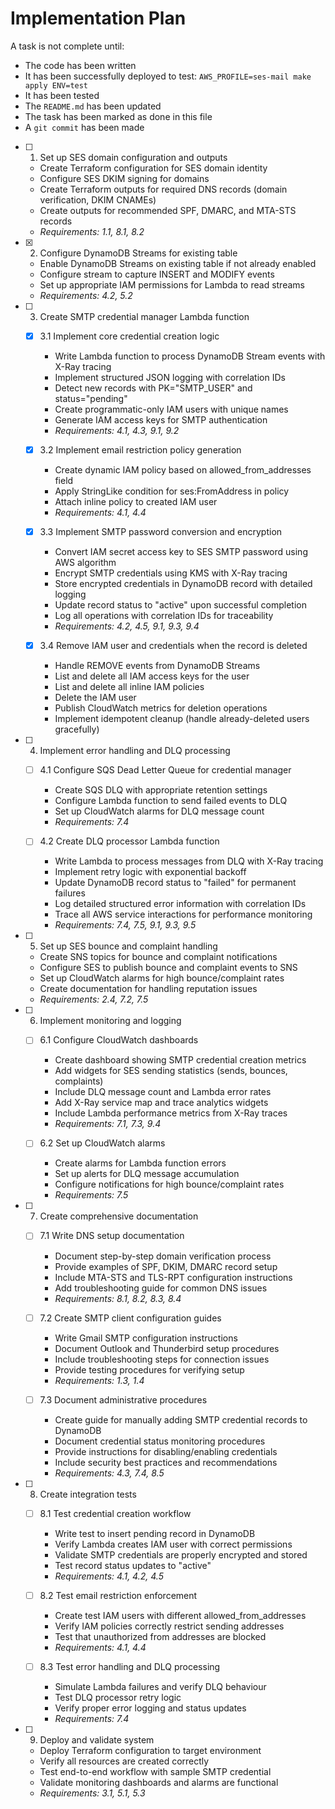 # Implementation Plan

A task is not complete until:

- The code has been written
- It has been successfully deployed to test: `AWS_PROFILE=ses-mail make apply ENV=test`
- It has been tested
- The `README.md` has been updated
- The task has been marked as done in this file
- A `git commit` has been made

- [ ] 1. Set up SES domain configuration and outputs
  - Create Terraform configuration for SES domain identity
  - Configure SES DKIM signing for domains
  - Create Terraform outputs for required DNS records (domain verification, DKIM CNAMEs)
  - Create outputs for recommended SPF, DMARC, and MTA-STS records
  - _Requirements: 1.1, 8.1, 8.2_

- [x] 2. Configure DynamoDB Streams for existing table
  - Enable DynamoDB Streams on existing table if not already enabled
  - Configure stream to capture INSERT and MODIFY events
  - Set up appropriate IAM permissions for Lambda to read streams
  - _Requirements: 4.2, 5.2_

- [ ] 3. Create SMTP credential manager Lambda function
  - [x] 3.1 Implement core credential creation logic
    - Write Lambda function to process DynamoDB Stream events with X-Ray tracing
    - Implement structured JSON logging with correlation IDs
    - Detect new records with PK="SMTP_USER" and status="pending"
    - Create programmatic-only IAM users with unique names
    - Generate IAM access keys for SMTP authentication
    - _Requirements: 4.1, 4.3, 9.1, 9.2_

  - [x] 3.2 Implement email restriction policy generation
    - Create dynamic IAM policy based on allowed_from_addresses field
    - Apply StringLike condition for ses:FromAddress in policy
    - Attach inline policy to created IAM user
    - _Requirements: 4.1, 4.4_

  - [x] 3.3 Implement SMTP password conversion and encryption
    - Convert IAM secret access key to SES SMTP password using AWS algorithm
    - Encrypt SMTP credentials using KMS with X-Ray tracing
    - Store encrypted credentials in DynamoDB record with detailed logging
    - Update record status to "active" upon successful completion
    - Log all operations with correlation IDs for traceability
    - _Requirements: 4.2, 4.5, 9.1, 9.3, 9.4_

  - [x] 3.4 Remove IAM user and credentials when the record is deleted
    - Handle REMOVE events from DynamoDB Streams
    - List and delete all IAM access keys for the user
    - List and delete all inline IAM policies
    - Delete the IAM user
    - Publish CloudWatch metrics for deletion operations
    - Implement idempotent cleanup (handle already-deleted users gracefully)

- [ ] 4. Implement error handling and DLQ processing
  - [ ] 4.1 Configure SQS Dead Letter Queue for credential manager
    - Create SQS DLQ with appropriate retention settings
    - Configure Lambda function to send failed events to DLQ
    - Set up CloudWatch alarms for DLQ message count
    - _Requirements: 7.4_

  - [ ] 4.2 Create DLQ processor Lambda function
    - Write Lambda to process messages from DLQ with X-Ray tracing
    - Implement retry logic with exponential backoff
    - Update DynamoDB record status to "failed" for permanent failures
    - Log detailed structured error information with correlation IDs
    - Trace all AWS service interactions for performance monitoring
    - _Requirements: 7.4, 7.5, 9.1, 9.3, 9.5_

- [ ] 5. Set up SES bounce and complaint handling
  - Create SNS topics for bounce and complaint notifications
  - Configure SES to publish bounce and complaint events to SNS
  - Set up CloudWatch alarms for high bounce/complaint rates
  - Create documentation for handling reputation issues
  - _Requirements: 2.4, 7.2, 7.5_

- [ ] 6. Implement monitoring and logging
  - [ ] 6.1 Configure CloudWatch dashboards
    - Create dashboard showing SMTP credential creation metrics
    - Add widgets for SES sending statistics (sends, bounces, complaints)
    - Include DLQ message count and Lambda error rates
    - Add X-Ray service map and trace analytics widgets
    - Include Lambda performance metrics from X-Ray traces
    - _Requirements: 7.1, 7.3, 9.4_

  - [ ] 6.2 Set up CloudWatch alarms
    - Create alarms for Lambda function errors
    - Set up alerts for DLQ message accumulation
    - Configure notifications for high bounce/complaint rates
    - _Requirements: 7.5_

- [ ] 7. Create comprehensive documentation
  - [ ] 7.1 Write DNS setup documentation
    - Document step-by-step domain verification process
    - Provide examples of SPF, DKIM, DMARC record setup
    - Include MTA-STS and TLS-RPT configuration instructions
    - Add troubleshooting guide for common DNS issues
    - _Requirements: 8.1, 8.2, 8.3, 8.4_

  - [ ] 7.2 Create SMTP client configuration guides
    - Write Gmail SMTP configuration instructions
    - Document Outlook and Thunderbird setup procedures
    - Include troubleshooting steps for connection issues
    - Provide testing procedures for verifying setup
    - _Requirements: 1.3, 1.4_

  - [ ] 7.3 Document administrative procedures
    - Create guide for manually adding SMTP credential records to DynamoDB
    - Document credential status monitoring procedures
    - Provide instructions for disabling/enabling credentials
    - Include security best practices and recommendations
    - _Requirements: 4.3, 7.4, 8.5_

- [ ] 8. Create integration tests
  - [ ] 8.1 Test credential creation workflow
    - Write test to insert pending record in DynamoDB
    - Verify Lambda creates IAM user with correct permissions
    - Validate SMTP credentials are properly encrypted and stored
    - Test record status updates to "active"
    - _Requirements: 4.1, 4.2, 4.5_

  - [ ] 8.2 Test email restriction enforcement
    - Create test IAM users with different allowed_from_addresses
    - Verify IAM policies correctly restrict sending addresses
    - Test that unauthorized from addresses are blocked
    - _Requirements: 4.1, 4.4_

  - [ ] 8.3 Test error handling and DLQ processing
    - Simulate Lambda failures and verify DLQ behaviour
    - Test DLQ processor retry logic
    - Verify proper error logging and status updates
    - _Requirements: 7.4_

- [ ] 9. Deploy and validate system
  - Deploy Terraform configuration to target environment
  - Verify all resources are created correctly
  - Test end-to-end workflow with sample SMTP credential
  - Validate monitoring dashboards and alarms are functional
  - _Requirements: 3.1, 5.1, 5.3_

